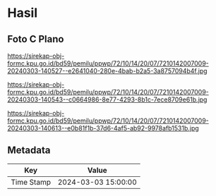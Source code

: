 # Hasil

## Foto C Plano

https://sirekap-obj-formc.kpu.go.id/bd59/pemilu/ppwp/72/10/14/20/07/7210142007009-20240303-140527--e2641040-280e-4bab-b2a5-3a8757094b4f.jpg

https://sirekap-obj-formc.kpu.go.id/bd59/pemilu/ppwp/72/10/14/20/07/7210142007009-20240303-140543--c0664986-8e77-4293-8b1c-7ece8709e61b.jpg

https://sirekap-obj-formc.kpu.go.id/bd59/pemilu/ppwp/72/10/14/20/07/7210142007009-20240303-140613--e0b81f1b-37d6-4af5-ab92-9978afb1531b.jpg


## Metadata

| Key        | Value               |
| ---------- | ------------------- |
| Time Stamp | 2024-03-03 15:00:00 |



